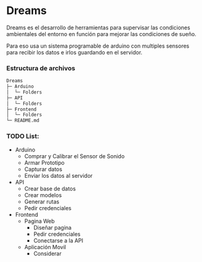 # Dreams

Dreams es el desarrollo de herramientas para supervisar las condiciones ambientales del entorno en función para mejorar las condiciones de sueño.


Para eso usa un sistema programable de arduino con multiples sensores para recibir los datos e irlos guardando en el servidor.
### Estructura de archivos
```bash
Dreams
├─ Arduino
│  └─ Folders
├─ API
│  └─ Folders
├─ Frontend
│  └─ Folders
└─ README.md
```

### TODO List:
+ Arduino
  + Comprar y Calibrar el Sensor de Sonido
  + Armar Prototipo
  + Capturar datos
  + Enviar los datos al servidor
+ API
  + Crear base de datos
  + Crear modelos
  + Generar rutas
  + Pedir credenciales
+ Frontend
  + Pagina Web
    + Diseñar pagina
    + Pedir credenciales
    + Conectarse a la API
  + Aplicación Movil
    + Considerar
 

